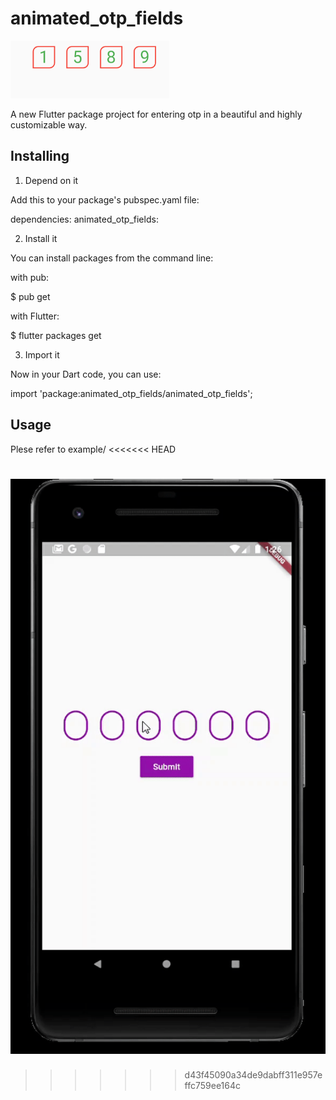 # animated_otp_fields

![](images/First.png)

A new Flutter package project for entering otp in a beautiful and highly customizable way.

## Installing

1. Depend on it

Add this to your package's pubspec.yaml file:

dependencies:
  animated_otp_fields: <version>

2. Install it

You can install packages from the command line:

with pub:

$ pub get

with Flutter:

$ flutter packages get

3. Import it

Now in your Dart code, you can use:

import 'package:animated_otp_fields/animated_otp_fields';

## Usage

Plese refer to example/
<<<<<<< HEAD

![](images/Second.gif)
=======
>>>>>>> d43f45090a34de9dabff311e957effc759ee164c
